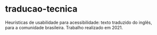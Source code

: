 # traducao-tecnica
Heurísticas de usabilidade para acessibilidade: texto traduzido do inglês, para a comunidade brasileira.
Trabalho realizado em 2021. 
